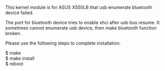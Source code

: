 This kernel module is for ASUS X550LB that usb enumerate bluetooth
device failed.

The port for bluetooth device tries to enable xhci after usb bus resume.
It sometimes cannot enumerate usb device, then make bluetooth function
broken.

Please use the following steps to complete installation.

$ make<br>
$ make install<br>
$ reboot
